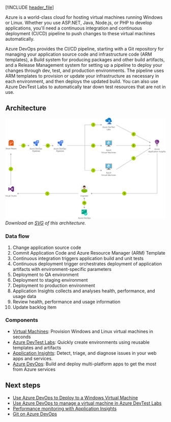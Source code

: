 [!INCLUDE [header_file](../../../includes/sol-idea-header.md)]

Azure is a world-class cloud for hosting virtual machines running Windows or Linux. Whether you use ASP.NET, Java, Node.js, or PHP to develop applications, you'll need a continuous integration and continuous deployment (CI/CD) pipeline to push changes to these virtual machines automatically.

Azure DevOps provides the CI/CD pipeline, starting with a Git repository for managing your application source code and infrastructure code (ARM templates), a Build system for producing packages and other build artifacts, and a Release Management system for setting up a pipeline to deploy your changes through dev, test, and production environments. The pipeline uses ARM templates to provision or update your infrastructure as necessary in each environment, and then deploys the updated build. You can also use Azure DevTest Labs to automatically tear down test resources that are not in use.

## Architecture

![Architecture diagram](../media/cicd-for-azure-vms.png)
*Download an [SVG](../media/cicd-for-azure-vms.svg) of this architecture.*

### Data flow

1. Change application source code
1. Commit Application Code and Azure Resource Manager (ARM) Template
1. Continuous integration triggers application build and unit tests
1. Continuous deployment trigger orchestrates deployment of application artifacts with environment-specific parameters
1. Deployment to QA environment
1. Deployment to staging environment
1. Deployment to production environment
1. Application Insights collects and analyses health, performance, and usage data
1. Review health, performance and usage information
1. Update backlog item

### Components

* [Virtual Machines](https://azure.microsoft.com/services/virtual-machines): Provision Windows and Linux virtual machines in seconds
* [Azure DevTest Labs](https://azure.microsoft.com/services/devtest-lab): Quickly create environments using reusable templates and artifacts
* [Application Insights](https://azure.microsoft.com/services/monitor): Detect, triage, and diagnose issues in your web apps and services.
* [Azure DevOps](https://azure.microsoft.com/services/devops): Build and deploy multi-platform apps to get the most from Azure services

## Next steps

* [Use Azure DevOps to Deploy to a Windows Virtual Machine](/azure/devops/pipelines/apps/cd/deploy-webdeploy-iis-deploygroups)
* [Use Azure DevOps to manage a virtual machine in Azure DevTest Labs](/azure/devops/pipelines/apps/cd/azure/deploy-provision-devtest-lab)
* [Performance monitoring with Application Insights](/azure/application-insights/app-insights-detect-triage-diagnose)
* [Git on Azure DevOps](/azure/devops/repos/git/gitquickstart)
